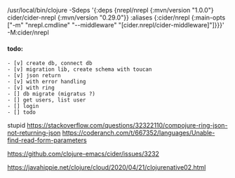 /usr/local/bin/clojure -Sdeps '{:deps {nrepl/nrepl {:mvn/version "1.0.0"} cider/cider-nrepl {:mvn/version "0.29.0"}} :aliases {:cider/nrepl {:main-opts ["-m" "nrepl.cmdline" "--middleware" "[cider.nrepl/cider-middleware]"]}}}' -M:cider/nrepl

#### todo:
    - [v] create db, connect db
    - [v] migration lib, create schema with toucan
    - [v] json return
    - [v] with error handling
    - [v] with ring
    - [] db migrate (migratus ?)
    - [] get users, list user
    - [] login
    - [] todo

stupid
https://stackoverflow.com/questions/32322110/compojure-ring-json-not-returning-json
https://coderanch.com/t/667352/languages/Unable-find-read-form-parameters

https://github.com/clojure-emacs/cider/issues/3232

https://javahippie.net/clojure/cloud/2020/04/21/clojurenative02.html
